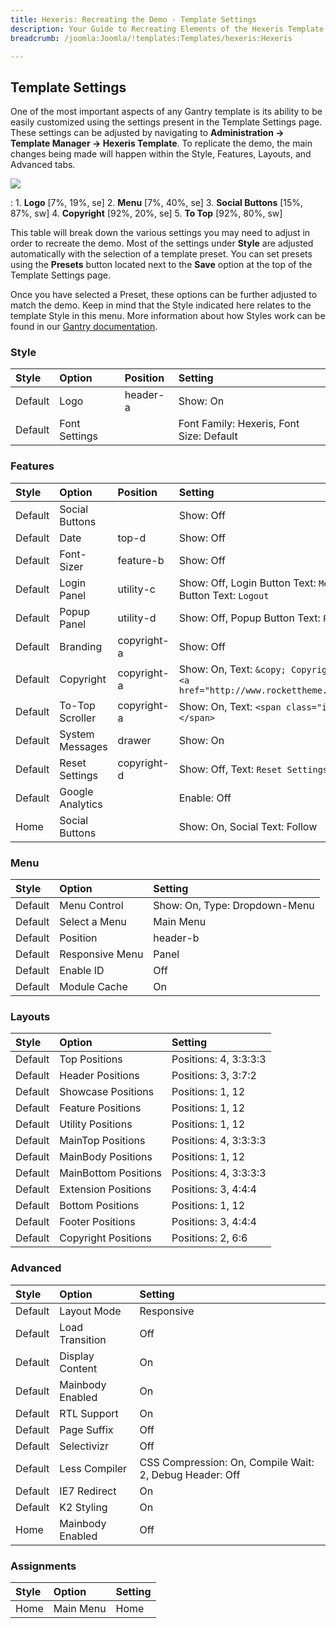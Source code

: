```yaml
---
title: Hexeris: Recreating the Demo - Template Settings
description: Your Guide to Recreating Elements of the Hexeris Template for WordPress
breadcrumb: /joomla:Joomla/!templates:Templates/hexeris:Hexeris

---
```


Template Settings
-----
One of the most important aspects of any Gantry template is its ability to be easily customized using the settings present in the Template Settings page. These settings can be adjusted by navigating to **Administration -> Template Manager -> Hexeris Template**. To replicate the demo, the main changes being made will happen within the Style, Features, Layouts, and Advanced tabs. 

![][hexeris2]

:   1. **Logo**  [7%, 19%, se]
    2. **Menu**  [7%, 40%, se]
    3. **Social Buttons** [15%, 87%, sw]
    4. **Copyright**  [92%, 20%, se]
    5. **To Top**  [92%, 80%, sw]

This table will break down the various settings you may need to adjust in order to recreate the demo. Most of the settings under **Style** are adjusted automatically with the selection of a template preset. You can set presets using the **Presets** button located next to the **Save** option at the top of the Template Settings page.

Once you have selected a Preset, these options can be further adjusted to match the demo. Keep in mind that the Style indicated here relates to the template Style in this menu. More information about how Styles work can be found in our [Gantry documentation][Style].

### Style
| Style   | Option        | Position | Setting                                  |  
| :------ | :------------ | :------- | :--------------------------------------- |  
| Default | Logo          | header-a | Show: On                                 |  
| Default | Font Settings |          | Font Family: Hexeris, Font Size: Default |  

### Features
| Style   | Option           | Position                      | Setting                                                                                                  |  
| :------ | :--------------- | :---------------------------- | :------------------------------------------------------------------------------------------------------- |  
| Default | Social Buttons   |                               | Show: Off                                                                                                |  
| Default | Date             | top-d                         | Show: Off                                                                                                |  
| Default | Font-Sizer       | feature-b                     | Show: Off                                                                                                |  
| Default | Login Panel      | utility-c                     | Show: Off, Login Button Text: `Member Login`, Logout Button Text: `Logout`                               |  
| Default | Popup Panel      | utility-d                     | Show: Off, Popup Button Text: `Popup Module`                                                             |  
| Default | Branding         | copyright-a                   | Show: Off                                                                                                |  
| Default | Copyright        | copyright-a                   | Show: On, Text: `&copy; Copyright 2013. Powered by <a href="http://www.rockettheme.com/">RocketTheme</a>`|  
| Default | To-Top Scroller  | copyright-a                   | Show: On, Text: `<span class="icon-chevron-up"></span>`                                                  |  
| Default | System Messages  | drawer                        | Show: On                                                                                                 |  
| Default | Reset Settings   | copyright-d                   | Show: Off, Text: `Reset Settings`                                                                        |  
| Default | Google Analytics |                               | Enable: Off                                                                                              |  
| Home    | Social Buttons   |                               | Show: On, Social Text: Follow                                                                            |

### Menu
| Style   | Option          | Setting                       |  
| :------ | :-------------- | :---------------------------- |  
| Default | Menu Control    | Show: On, Type: Dropdown-Menu |  
| Default | Select a Menu   | Main Menu                     |  
| Default | Position        | header-b                      |  
| Default | Responsive Menu | Panel                         |  
| Default | Enable ID       | Off                           |  
| Default | Module Cache    | On                            |  

### Layouts
| Style   | Option               | Setting               |  
| :------ | :------------------- | :-------------------- |  
| Default | Top Positions        | Positions: 4, 3:3:3:3 |  
| Default | Header Positions     | Positions: 3, 3:7:2   |  
| Default | Showcase Positions   | Positions: 1, 12      |  
| Default | Feature Positions    | Positions: 1, 12      |  
| Default | Utility Positions    | Positions: 1, 12      |  
| Default | MainTop Positions    | Positions: 4, 3:3:3:3 |  
| Default | MainBody Positions   | Positions: 1, 12      |  
| Default | MainBottom Positions | Positions: 4, 3:3:3:3 |  
| Default | Extension Positions  | Positions: 3, 4:4:4   |  
| Default | Bottom Positions     | Positions: 1, 12      |  
| Default | Footer Positions     | Positions: 3, 4:4:4   |  
| Default | Copyright Positions  | Positions: 2, 6:6     |  

### Advanced
| Style   | Option           | Setting                                                 |  
| :------ | :--------------- | :------------------------------------------------------ |  
| Default | Layout Mode      | Responsive                                              |  
| Default | Load Transition  | Off                                                     |  
| Default | Display Content  | On                                                      |  
| Default | Mainbody Enabled | On                                                      |  
| Default | RTL Support      | On                                                      |  
| Default | Page Suffix      | Off                                                     |  
| Default | Selectivizr      | Off                                                     |  
| Default | Less Compiler    | CSS Compression: On, Compile Wait: 2, Debug Header: Off |  
| Default | IE7 Redirect     | On                                                      |  
| Default | K2 Styling       | On                                                      |  
| Home    | Mainbody Enabled | Off                                                     |   

### Assignments
| Style | Option    | Setting |  
| :---- | :-------- | :------ |  
| Home  | Main Menu | Home    |  

[demo25]: assets/Hexeris.jpg
[menu]: ../../start/menu.md
[Style]: http://www.gantry-framework.org/documentation/joomla/configure
[hexeris2]: assets/Hexeris.jpeg